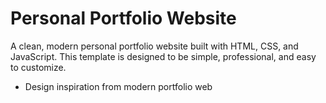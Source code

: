 # Personal Portfolio Website

A clean, modern personal portfolio website built with HTML, CSS, and JavaScript. This template is designed to be simple, professional, and easy to customize.

- Design inspiration from modern portfolio web
